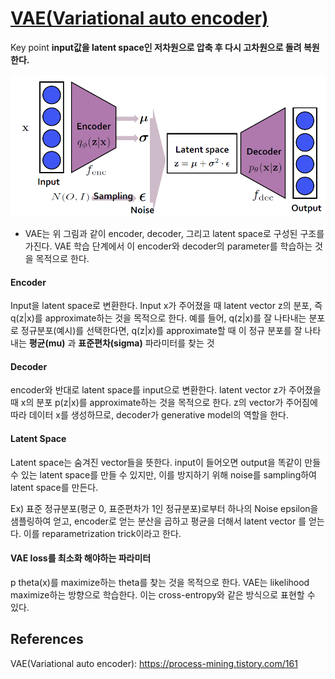 # [VAE(Variational auto encoder)](https://arxiv.org/pdf/1312.6114)


Key point
**input값을 latent space인 저차원으로 압축 후 다시 고차원으로 돌려 복원한다.**
<br>
<p align="center">
<img src=img/VAE.png />
</p>

- VAE는 위 그림과 같이 encoder, decoder, 그리고 latent space로 구성된 구조를 가진다. VAE 학습 단계에서 이 encoder와 decoder의 parameter를 학습하는 것을 목적으로 한다. 
#### Encoder
Input을 latent space로 변환한다. Input x가 주어졌을 때 latent vector z의 분포, 즉 q(z|x)를 approximate하는 것을 목적으로 한다. 
예를 들어, q(z|x)를 잘 나타내는 분포로 정규분포(예시)를 선택한다면, q(z|x)를 approximate할 때 이 정규 분포를 잘 나타내는 **평균(mu)** 과  **표준편차(sigma)** 파라미터를 찾는 것


#### Decoder
encoder와 반대로 latent space를 input으로 변환한다. latent vector z가 주어졌을 때 x의 분포 p(z|x)를 approximate하는 것을 목적으로 한다. z의 vector가 주어짐에 따라 데이터 x를 생성하므로, decoder가 generative model의 역할을 한다. 


#### Latent Space
Latent space는 숨겨진 vector들을 뜻한다. input이 들어오면 output을 똑같이 만들 수 있는 latent space를 만들 수 있지만, 이를 방지하기 위해 noise를 sampling하여 latent space를 만든다. 

Ex) 표준 정규분포(평군 0, 표준편차가 1인 정규분포)로부터 하나의 Noise epsilon을 샘플링하여 얻고, encoder로 얻는 분산을 곱하고 평균을 더해서 latent vector 를 얻는다. 이를 reparametrization trick이라고 한다.

#### VAE loss를 최소화 해야하는 파라미터
p theta(x)를 maximize하는 theta를 찾는 것을 목적으로 한다.
VAE는 likelihood maximize하는 방향으로 학습한다.
이는 cross-entropy와 같은 방식으로 표현할 수 있다.



## References
VAE(Variational auto encoder): https://process-mining.tistory.com/161